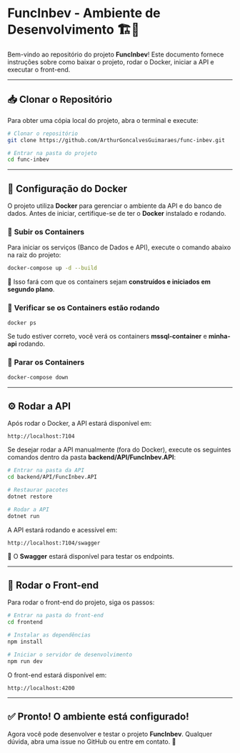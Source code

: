 # FuncInbev - Ambiente de Desenvolvimento 🏗️🚀

Bem-vindo ao repositório do projeto **FuncInbev**! Este documento fornece instruções sobre como baixar o projeto, rodar o Docker, iniciar a API e executar o front-end.

---

## 📥 Clonar o Repositório

Para obter uma cópia local do projeto, abra o terminal e execute:

```bash
# Clonar o repositório
git clone https://github.com/ArthurGoncalvesGuimaraes/func-inbev.git

# Entrar na pasta do projeto
cd func-inbev
```

---

## 🐳 Configuração do Docker

O projeto utiliza **Docker** para gerenciar o ambiente da API e do banco de dados. Antes de iniciar, certifique-se de ter o **Docker** instalado e rodando.

### 🔹 **Subir os Containers**

Para iniciar os serviços (Banco de Dados e API), execute o comando abaixo na raiz do projeto:

```bash
docker-compose up -d --build
```

📌 Isso fará com que os containers sejam **construídos e iniciados em segundo plano**.

### 🔹 **Verificar se os Containers estão rodando**

```bash
docker ps
```

Se tudo estiver correto, você verá os containers **mssql-container** e **minha-api** rodando.

### 🔹 **Parar os Containers**

```bash
docker-compose down
```

---

## ⚙️ Rodar a API

Após rodar o Docker, a API estará disponível em:

```
http://localhost:7104
```

Se desejar rodar a API manualmente (fora do Docker), execute os seguintes comandos dentro da pasta **backend/API/FuncInbev.API**:

```bash
# Entrar na pasta da API
cd backend/API/FuncInbev.API

# Restaurar pacotes
dotnet restore

# Rodar a API
dotnet run
```

A API estará rodando e acessível em:
```
http://localhost:7104/swagger
```
📌 O **Swagger** estará disponível para testar os endpoints.

---

## 🎨 Rodar o Front-end

Para rodar o front-end do projeto, siga os passos:

```bash
# Entrar na pasta do front-end
cd frontend

# Instalar as dependências
npm install

# Iniciar o servidor de desenvolvimento
npm run dev
```

O front-end estará disponível em:
```
http://localhost:4200
```

---

## ✅ Pronto! O ambiente está configurado!
Agora você pode desenvolver e testar o projeto **FuncInbev**. Qualquer dúvida, abra uma issue no GitHub ou entre em contato. 🚀
